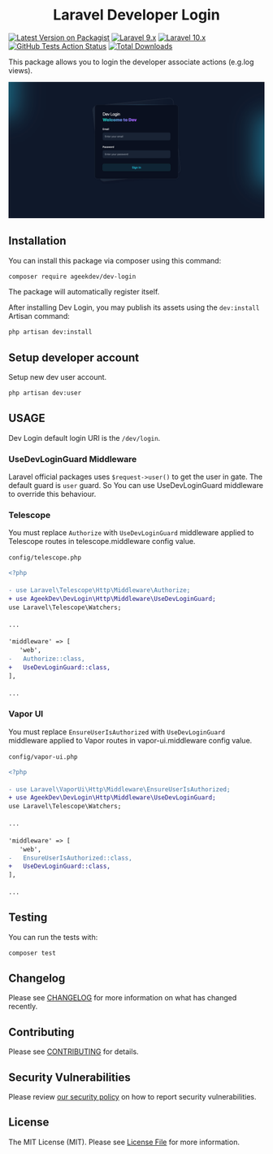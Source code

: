 <h1 align="center">Laravel Developer Login</h1>

[![Latest Version on Packagist](https://img.shields.io/packagist/v/ageekdev/dev-login.svg?style=flat-square)](https://packagist.org/packages/ageekdev/dev-login)
[![Laravel 9.x](https://img.shields.io/badge/Laravel-9.x-red.svg?style=flat-square)](https://laravel.com/docs/9.x)
[![Laravel 10.x](https://img.shields.io/badge/Laravel-10.x-red.svg?style=flat-square)](https://laravel.com/docs/10.x)
[![GitHub Tests Action Status](https://img.shields.io/github/actions/workflow/status/ageekdev/laravel-dev-login/run-tests.yml?label=tests&style=flat-square)](https://github.com/ageekdev/laravel-dev-login/actions/workflows/run-tests.yml)
[![Total Downloads](https://img.shields.io/packagist/dt/ageekdev/dev-login.svg?style=flat-square)](https://packagist.org/packages/ageekdev/dev-login)

This package allows you to login the developer associate actions (e.g.log views).

<img src="./docs/screenshot.png" alt="dev login screenshot"/>

## Installation

You can install this package via composer using this command:

```bash
composer require ageekdev/dev-login
```

The package will automatically register itself.

After installing Dev Login, you may publish its assets using the `dev:install` Artisan command:

```bash
php artisan dev:install
```

## Setup developer account

Setup new dev user account.

```bash
php artisan dev:user
```

## USAGE

Dev Login default login URI is the `/dev/login`.

### UseDevLoginGuard Middleware

Laravel official packages uses `$request->user()` to get the user in gate. The default guard is `user` guard. So You can use UseDevLoginGuard middleware to override this behaviour.

### Telescope

You must replace `Authorize` with `UseDevLoginGuard` middleware applied to Telescope routes in telescope.middleware config value.

`config/telescope.php`
```diff
<?php

- use Laravel\Telescope\Http\Middleware\Authorize;
+ use AgeekDev\DevLogin\Http\Middleware\UseDevLoginGuard;
use Laravel\Telescope\Watchers;

...

'middleware' => [
   'web',
-   Authorize::class,
+   UseDevLoginGuard::class,
],

...
```

### Vapor UI

You must replace `EnsureUserIsAuthorized` with `UseDevLoginGuard` middleware applied to Vapor routes in vapor-ui.middleware config value.

`config/vapor-ui.php`
```diff
<?php

- use Laravel\VaporUi\Http\Middleware\EnsureUserIsAuthorized;
+ use AgeekDev\DevLogin\Http\Middleware\UseDevLoginGuard;
use Laravel\Telescope\Watchers;

...

'middleware' => [
   'web',
-   EnsureUserIsAuthorized::class,
+   UseDevLoginGuard::class,
],

...
```

## Testing

You can run the tests with:

```bash
composer test
```

## Changelog

Please see [CHANGELOG](CHANGELOG.md) for more information on what has changed recently.

## Contributing

Please see [CONTRIBUTING](.github/CONTRIBUTING.md) for details.

## Security Vulnerabilities

Please review [our security policy](../../security/policy) on how to report security vulnerabilities.

## License

The MIT License (MIT). Please see [License File](LICENSE.md) for more information.
